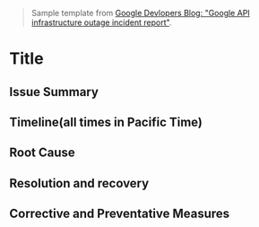 > Sample template from [Google Devlopers Blog: "Google API infrastructure outage incident report"](https://developers.googleblog.com/2013/05/google-api-infrastructure-outage_3.html).

# Title

## Issue Summary

## Timeline(all times in Pacific Time)

## Root Cause

## Resolution and recovery

## Corrective and Preventative Measures


